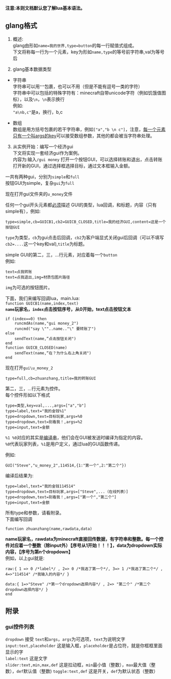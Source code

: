 **注意:本则文档默认您了解lua基本语法。**  
## glang格式
1. 概述:  
glang由形如`name=我的世界,type=button`的每一行赋值式组成。  
下文将称每一行为一个元素，key为形如`name,type`的等号前字符串,val为等号后

2. glang基本数据类型
- 字符串  
字符串可以用`""`包裹，也可以不用（但是不能有逗号一类的字符）  
字符串中可以包括的特殊字符有：minecraft自带unicode字符（例如饥饿值图标），以及`\n`，`\n`表示换行  
例如:  
`"a\nb,c"`是a，换行，b,c

- 数组  
数组是用方括号包裹的若干字符串，例如`["a","b \n c"]`，注意，<u>每一个元素只有一个叫args的key</u>可以接受数组参数，其他的都会被当字符串处理。

3. 从实例开始：编写一个经济gui  
下文将实现一套经济gui作为案例。  
内容为:输入`/gui money` 打开一个按钮GUI，可以选择转账和退出，点击转账打开新的GUI，通过选择框选择目标，通过文本框输入金额。

一共有两种gui，分别为`simple`和`full`  
按钮GUI为simple，复杂`gui`为`full`  

现在打开gui文件夹的`u_money`文件  

任何一个gui开头元素都<u>必须</u>描述 GUI的类型，lua回调，和标题，内容（只有simple有），例如:  
```
type=simple,cb=GUICB1,cb2=GUICB_CLOSED,title=我的经济GUI,content=这是一个按钮GUI
```  

`type`为类型，`cb`为gui点击后回调，`cb2`为客户端显式关闭gui后回调（可以不填写`cb2=....`这一个key和val),`title`为标题。  

simple GUI的第二，三，...行元素，对应着每一个`button`  
例如:
```
text=点我转账  
text=点我退出,img=材质包图片路径  
```
`img`为可选的按钮图片。  

下面，我们来编写回调lua，main.lua:  
`function GUICB1(name,index,text)`  
**`name`玩家名，`index`点击按钮序号，从0开始，text点击按钮文本**
```
if (index==0) then
	runcmdAs(name,"gui money_2")
	runcmd("say \""..name.."\" 要转账了")
else
	sendText(name,“点击按钮关闭")
end
function GUICB_CLOSED(name)
	sendText(name,“在？为什么右上角关闭")
end
```
现在打开`gui\u_money_2`
```
type=full,cb=zhuanzhang,title=我的转账GUI
```
第二，三，...行元素为控件。  
每个控件形如以下格式
```
type=类型,key=val,...,args=["a","b"]  
type=label,text="我的金钱%1"  
type=dropdown,text=目标玩家,args=%0  
type=dropdown,text=别看我！,args=%2  
type=input,text=金额  
```
`%1 %0`对应的其实是<u>编译串</u>，他们会在GUI被发送时编译为指定的内容。  
`%0`代表玩家列表，`%1`是用户定义，通过lua的GUI函数传递。  

例如:
```
GUI("Steve","u_money_2",114514,{1:"第一个",2:"第二个"})
``` 
编译后结果为:
```
type=label,text="我的金钱114514"  
type=dropdown,text=目标玩家,args=["Steve",...（在线列表）]  
type=dropdown,text=别看我！,args=["第一个","第二个"]  
type=input,text=金额  
```
所有type和参数，请看附录。  
下面编写回调  
```
function zhuanzhang(name,rawdata,data)
```
**name玩家名，rawdata为minecraft直接回传数据，有字符串和整数。每一个控件对应着一个整数（除input外）【序号从1开始！！！】，data为dropdown实际内容，【序号为第n个dropdown】**  
例如，以上gui就是:
```
raw:{ 1 => 0 /*label*/ , 2=> 0 /*我选了第一个*/, 3=> 1 /*我选了第二个*/ , 4=>"114514" /*我输入的内容*/ }

data:{ 1=>"Steve" /*第一个dropdown选择内容*/ , 2=> "第二个" /*第二个dropdown选择内容*/ }
end
```
## 附录
### gui控件列表  
`dropdown` 接受 `text`和`args`，`args`为可选项，`text`为说明文字
`input:text,placeholder` 这是输入框，`placeholder`是占位符，就是你框框里面显示的字  
`label:text` 这是文字  
`slider:text,min,max,def` 这是拉动框，`min`最小值（整数），`max`最大值（整数），`def`默认值（整数)
`toggle:text,def` 这是开关，`def`为默认状态（整数）